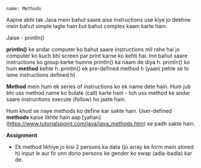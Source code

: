```ngMeta
name: Methods
```

Aapne abhi tak Java mein bahut saare aise instructions use kiye jo dekhne mein bahut simple lagte hain but bahut complex kaam karte hain.

Jaise - println()

__println()__ ke andar computer ko bahut saare instructions mil rahe hai jo computer ko kuch bhi screen par print karne ko kehti hai. Inn bahut saare instructions ko group karke humne println() ka naam de diya h. println() ko hum **method** kehte h. println() ek pre-defined method h (yaani pehle se hi isme instructions defined h)

**Method** mein hum ek series of instructions ko ek name dete hain. Hum jub bhi uss method name ko bulate (call) karte hain - toh uss method ke andar saare instructions execute (follow) ho jaate hain.


Hum khud se naye methods ko define kar sakte hain. User-defined **methods** kaise likhte hain aap [yahan] (https://www.tutorialspoint.com/java/java_methods.htm) se padh sakte hain.

**Assignment**

- Ek method likhiye jo kisi 2 persons ka data (jo array ke form mein stored h) input le aur fir unn dono persons ke gender ko swap (adla-badla) kar de.


